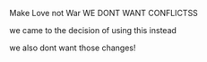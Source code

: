 Make Love not War
WE DONT WANT CONFLICTSS

we came to the decision of using this instead

we also dont want those changes!

